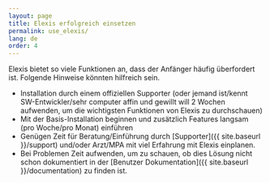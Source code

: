```yaml
---
layout: page
title: Elexis erfolgreich einsetzen
permalink: use_elexis/
lang: de
order: 4
---
```


Elexis bietet so viele Funktionen an, dass der Anfänger häufig überfordert ist. Folgende Hinweise könnten hilfreich sein.

* Installation durch einem offiziellen Supporter (oder jemand ist/kennt SW-Entwickler/sehr computer affin und gewillt will 2 Wochen aufwenden, um die wichtigsten Funktionen von Elexis zu durchschauen)
* Mit der Basis-Installation beginnen und zusätzlich Features langsam (pro Woche/pro Monat) einführen
* Genügen Zeit für Beratung/Einführung durch [Supporter]({{ site.baseurl }}/support) und/oder Arzt/MPA mit viel Erfahrung mit Elexis einplanen.
* Bei Problemen Zeit aufwenden, um zu schauen, ob dies Lösung nicht schon dokumentiert in der [Benutzer Dokumentation]({{ site.baseurl }}/documentation) zu finden ist.
